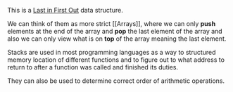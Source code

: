 This is a [Last in First Out](https://www.investopedia.com/terms/l/lifo.asp) data structure.

We can think of them as more strict [[Arrays]], where we can only **push** elements at the end of the array and **pop** the last element of the array and also we can only view what is on **top** of the array meaning the last element.

Stacks are used in most programming languages as a way to structured memory location of different functions and to figure out to what address to return to after a function was called and finished its duties.

They can also be used to determine correct order of arithmetic operations.

